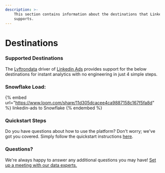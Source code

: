 ```yaml
---
description: >-
    This section contains information about the destinations that Linkedin Ads
    supports.
---
```


# Destinations

### Supported Destinations

The [Lyftrondata](https://www.lyftrondata.com/) driver of [Linkedin Ads](https://www.lyftrondata.com/integration/linkedin-ads/) provides support for the below destinations for instant analytics with no engineering in just 4 simple steps.

### Snowflake Load:

{% embed url="https://www.loom.com/share/11d305dcacee4ca9887158c167f5fa8d" %}
linkedin-ads to Snowflake
{% endembed %}

### Quickstart Steps

Do you have questions about how to use the platform? Don't worry; we've got you covered. Simply follow the quickstart instructions [here](../../../quickstart-steps.md).

### Questions? <a href="#questions" id="questions"></a>

We're always happy to answer any additional questions you may have! [Set up a meeting with our data experts.](https://www.lyftrondata.com/book-a-meeting/)
